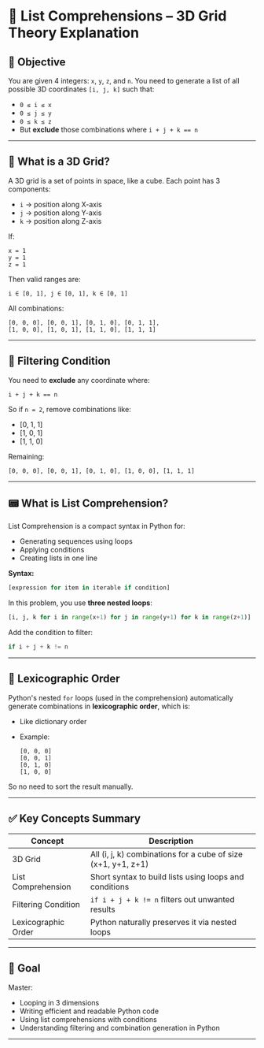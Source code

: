 # 📘 List Comprehensions – 3D Grid Theory Explanation

## 🧠 Objective

You are given 4 integers: `x`, `y`, `z`, and `n`.
You need to generate a list of all possible 3D coordinates `[i, j, k]` such that:

* `0 ≤ i ≤ x`
* `0 ≤ j ≤ y`
* `0 ≤ k ≤ z`
* But **exclude** those combinations where `i + j + k == n`

---

## 🔷 What is a 3D Grid?

A 3D grid is a set of points in space, like a cube.
Each point has 3 components:

* `i` → position along X-axis
* `j` → position along Y-axis
* `k` → position along Z-axis

If:

```
x = 1  
y = 1  
z = 1
```

Then valid ranges are:

```
i ∈ [0, 1], j ∈ [0, 1], k ∈ [0, 1]
```

All combinations:

```
[0, 0, 0], [0, 0, 1], [0, 1, 0], [0, 1, 1],
[1, 0, 0], [1, 0, 1], [1, 1, 0], [1, 1, 1]
```

---

## 🧹 Filtering Condition

You need to **exclude** any coordinate where:

```
i + j + k == n
```

So if `n = 2`, remove combinations like:

* \[0, 1, 1]
* \[1, 0, 1]
* \[1, 1, 0]

Remaining:

```
[0, 0, 0], [0, 0, 1], [0, 1, 0], [1, 0, 0], [1, 1, 1]
```

---

## 📟 What is List Comprehension?

List Comprehension is a compact syntax in Python for:

* Generating sequences using loops
* Applying conditions
* Creating lists in one line

**Syntax:**

```python
[expression for item in iterable if condition]
```

In this problem, you use **three nested loops**:

```python
[i, j, k for i in range(x+1) for j in range(y+1) for k in range(z+1)]
```

Add the condition to filter:

```python
if i + j + k != n
```

---

## 📙 Lexicographic Order

Python's nested `for` loops (used in the comprehension) automatically generate combinations in **lexicographic order**, which is:

* Like dictionary order
* Example:

  ```
  [0, 0, 0]
  [0, 0, 1]
  [0, 1, 0]
  [1, 0, 0]
  ```

So no need to sort the result manually.

---

## ✅ Key Concepts Summary

| Concept             | Description                                                   |
| ------------------- | ------------------------------------------------------------- |
| 3D Grid             | All (i, j, k) combinations for a cube of size (x+1, y+1, z+1) |
| List Comprehension  | Short syntax to build lists using loops and conditions        |
| Filtering Condition | `if i + j + k != n` filters out unwanted results              |
| Lexicographic Order | Python naturally preserves it via nested loops                |

---

## 🎯 Goal

Master:

* Looping in 3 dimensions
* Writing efficient and readable Python code
* Using list comprehensions with conditions
* Understanding filtering and combination generation in Python

---
